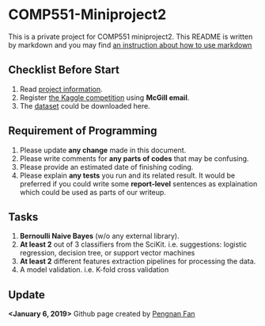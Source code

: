 # COMP551-Miniproject2
This is a private project for COMP551 miniproject2. This README is written by markdown and you may find [an instruction about how to use markdown](https://github.com/adam-p/markdown-here/wiki/Markdown-Cheatsheet)

## Checklist Before Start
1) Read [project information](https://www.cs.mcgill.ca/~wlh/comp551/files/miniproject2_spec.pdf).  
2) Register [the Kaggle competition](https://www.kaggle.com/t/b95c2a432a9445d6a01a7a95d51d1dd5) using **McGill email**.  
3) The [dataset](https://www.kaggle.com/c/12888/download-all) could be downloaded here.  

## Requirement of Programming
1) Please update **any change** made in this document.  
2) Please write comments for **any parts of codes** that may be confusing.  
3) Please provide an estimated date of finishing coding.  
4) Please explain **any tests** you run and its related result. It would be preferred if you could write some **report-level** sentences as explaination which could be used as parts of our writeup.  

## Tasks  
1) **Bernoulli Naive Bayes** (w/o any external library).  
2) **At least 2** out of 3 classifiers from the SciKit. i.e. suggestions: logistic regression, decision tree, or support vector machines  
3) **At least 2** different features extraction pipelines for processing the data.  
4) A model validation. i.e. K-fold cross validation  

## Update
**<January 6, 2019>** Github page created by [Pengnan Fan](https://github.com/Catosine)
